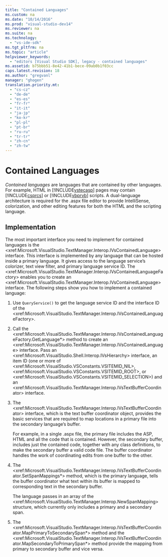 ```yaml
---
title: "Contained Languages"
ms.custom: na
ms.date: "10/14/2016"
ms.prod: "visual-studio-dev14"
ms.reviewer: na
ms.suite: na
ms.technology: 
  - "vs-ide-sdk"
ms.tgt_pltfrm: na
ms.topic: "article"
helpviewer_keywords: 
  - "editors [Visual Studio SDK], legacy - contained languages"
ms.assetid: b75bbb51-8e42-41b1-bece-09ab0b1f03cc
caps.latest.revision: 18
ms.author: "gregvanl"
manager: "ghogen"
translation.priority.mt: 
  - "cs-cz"
  - "de-de"
  - "es-es"
  - "fr-fr"
  - "it-it"
  - "ja-jp"
  - "ko-kr"
  - "pl-pl"
  - "pt-br"
  - "ru-ru"
  - "tr-tr"
  - "zh-cn"
  - "zh-tw"
---
```

# Contained Languages
*Contained languages* are languages that are contained by other languages. For example, HTML in [!INCLUDE[vstecasp](../codequality/includes/vstecasp_md.md)] pages may contain [!INCLUDE[csprcs](../datatools/includes/csprcs_md.md)] or [!INCLUDE[vbprvb](../codequality/includes/vbprvb_md.md)] scripts. A dual-language architecture is required for the .aspx file editor to provide IntelliSense, colorization, and other editing features for both the HTML and the scripting language.  
  
## Implementation  
 The most important interface you need to implement for contained languages is the \<xref:Microsoft.VisualStudio.TextManager.Interop.IVsContainedLanguage> interface. This interface is implemented by any language that can be hosted inside a primary language. It gives access to the language service’s colorizer, text view filter, and primary language service ID. The \<xref:Microsoft.VisualStudio.TextManager.Interop.IVsContainedLanguageFactory> enables you to create an \<xref:Microsoft.VisualStudio.TextManager.Interop.IVsContainedLanguage> interface. The following steps show you how to implement a contained language:  
  
1.  Use `QueryService()` to get the language service ID and the interface ID of the \<xref:Microsoft.VisualStudio.TextManager.Interop.IVsContainedLanguageFactory>.  
  
2.  Call the \<xref:Microsoft.VisualStudio.TextManager.Interop.IVsContainedLanguageFactory.GetLanguage*> method to create an \<xref:Microsoft.VisualStudio.TextManager.Interop.IVsContainedLanguage> interface. Pass an \<xref:Microsoft.VisualStudio.Shell.Interop.IVsHierarchy> interface, an item ID (one or more of \<xref:Microsoft.VisualStudio.VSConstants.VSITEMID_NIL>, \<xref:Microsoft.VisualStudio.VSConstants.VSITEMID_ROOT>, or \<xref:Microsoft.VisualStudio.VSConstants.VSITEMID_SELECTION>) and an \<xref:Microsoft.VisualStudio.TextManager.Interop.IVsTextBufferCoordinator> interface.  
  
3.  The \<xref:Microsoft.VisualStudio.TextManager.Interop.IVsTextBufferCoordinator> interface, which is the text buffer coordinator object, provides the basic services that are required to map locations in a primary file into the secondary language’s buffer.  
  
     For example, in a single .aspx file, the primary file includes the ASP, HTML and all the code that is contained. However, the secondary buffer,  includes just the contained code, together with any class definitions, to make the secondary buffer a valid code file. The buffer coordinator handles the work of coordinating edits from one buffer to the other.  
  
4.  The \<xref:Microsoft.VisualStudio.TextManager.Interop.IVsTextBufferCoordinator.SetSpanMappings*> method, which is the primary language, tells the buffer coordinator what text within its buffer is mapped to corresponding text in the secondary buffer.  
  
     The language passes in an array of the \<xref:Microsoft.VisualStudio.TextManager.Interop.NewSpanMapping> structure, which currently only includes a primary and a secondary span.  
  
5.  The \<xref:Microsoft.VisualStudio.TextManager.Interop.IVsTextBufferCoordinator.MapPrimaryToSecondarySpan*> method and the \<xref:Microsoft.VisualStudio.TextManager.Interop.IVsTextBufferCoordinator.MapSecondaryToPrimarySpan*> method provide the mapping from primary to secondary buffer and vice versa.